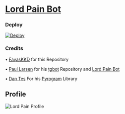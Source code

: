 # [Lord Pain Bot](http://t.me/lordpainadministratorBot)

### Deploy

[![Deploy](https://camo.githubusercontent.com/6979881d5a96b7b18a057083bb8aeb87ba35fc279452e29034c1e1c49ade0636/68747470733a2f2f7777772e6865726f6b7563646e2e636f6d2f6465706c6f792f627574746f6e2e737667)](https://dashboard.heroku.com/new?template=https://github.com/reymichel2009/Rose-Bot-modificado)

### Credits

• [FayasKKD](https://github.com/FayasKKD/Bio) for this Repository 

• [Paul Larsen](https://github.com/PaulSonOfLars) for his [tgbot](https://github.com/PaulSonOfLars/tgbot) Repository and [Lord Pain Bot](http://t.me/lordpainadministratorBot)

• [Dan Tes](https://github.com/delivrance) For his [Pyrogram](https://docs.pyrogram.org/) Library

## Profile

![Lord Pain Profile](https://w0.peakpx.com/wallpaper/224/573/HD-wallpaper-pain-nagato-pain-cool.jpg)
